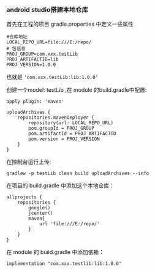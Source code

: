 ### android studio搭建本地仓库

   首先在工程的项目 gradle.properties 中定义一些属性
   ```
   #仓库地址
   LOCAL_REPO_URL=file:///E:/repo/
   # 包信息
   PROJ_GROUP=com.xxx.testLib 
   PROJ_ARTIFACTID=lib
   PROJ_VERSION=1.0.0
   ```
   也就是 `'com.xxx.testLib:lib:1.0.0'`
   
   创建一个model: testLib ,在 module 的build.gradle中配置:
   ```
   apply plugin: 'maven'
   
   uploadArchives {
       repositories.mavenDeployer {
           repository(url: LOCAL_REPO_URL)
           pom.groupId = PROJ_GROUP
           pom.artifactId = PROJ_ARTIFACTID
           pom.version = PROJ_VERSION
       }
   }
   ```
   
   在控制台运行上传:
   
   ` gradlew -p testLib clean build uploadArchives --info  `
 
   在项目的 build.gradle 中添加这个本地仓库：
   ```
   allprojects {
       repositories {
           google()
           jcenter()
           maven{
               url 'file:///E:/repo/'
           }
       }
   }

   ```
   在 module 的 build.gradle 中添加依赖：
   
   `implementation "com.xxx.testlib:lib:1.0.0"`